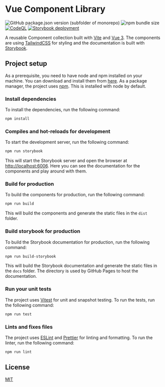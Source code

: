 # Vue Component Library

![GitHub package.json version (subfolder of monorepo)](https://img.shields.io/github/package-json/v/mrksbnc/complib) ![npm bundle size](https://img.shields.io/bundlephobia/min/@mrksbnc/complib) [![CodeQL](https://github.com/mrksbnc/complib/actions/workflows/codeql.yml/badge.svg?branch=main)](https://github.com/mrksbnc/complib/actions/workflows/codeql.yml) [![Storybook deployment](https://github.com/mrksbnc/complib/actions/workflows/deploy.yaml/badge.svg)](https://github.com/mrksbnc/complib/actions/workflows/deploy.yaml)

A reusable Component collection built with [Vite](https://vitejs.dev/) and [Vue 3](https://vuejs.org/). The components are using [TailwindCSS](https://tailwindcss.com/) for styling and the documentation is built with [Storybook](https://storybook.js.org/).

## Project setup

As a prerequisite, you need to have node and npm installed on your machine. You can download and install them from [here](https://nodejs.org/en/).
As a package manager, the project uses [npm](https://www.npmjs.com/). This is installed with node by default.

### Install dependencies

To install the dependencies, run the following command:

```bash
npm install
```

### Compiles and hot-reloads for development

To start the development server, run the following command:

```bash
npm run storybook
```

This will start the Storybook server and open the browser at [http://localhost:6006](http://localhost:6006).
Here you can see the documentation for the components and play around with them.

### Build for production

To build the components for production, run the following command:

```bash
npm run build
```

This will build the components and generate the static files in the `dist` folder.

### Build storybook for production

To build the Storybook documentation for production, run the following command:

```bash
npm run build-storybook
```

This will build the Storybook documentation and generate the static files in the `docs` folder.
The directory is used by GitHub Pages to host the documentation.

### Run your unit tests

The project uses [Vitest](https://vitest.dev) for unit and snapshot testing. To run the tests, run the following command:

```bash
npm run test
```

### Lints and fixes files

The project uses [ESLint](https://eslint.org/) and [Prettier](https://prettier.io/) for linting and formatting. To run the linter, run the following command:

```bash
npm run lint
```

## License

[MIT](LICENSE)
